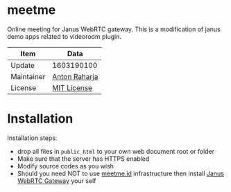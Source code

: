 # meetme

Online meeting for Janus WebRTC gateway. This is a modification of janus demo apps related to videoroom plugin.

Item       | Data
---------- | ----------------------------------------
Update     | 1603190100
Maintainer | [Anton Raharja](http://antonraharja.com)
License    | [MIT License](LICENSE.md)

# Installation

Installation steps:

- drop all files in `public_html` to your own web document root or folder
- Make sure that the server has HTTPS enabled
- Modify source codes as you wish
- Should you need NOT to use [meetme.id](https://meetme.id) infrastructure then install [Janus WebRTC Gateway](https://janus.conf.meetecho.com/) your self
